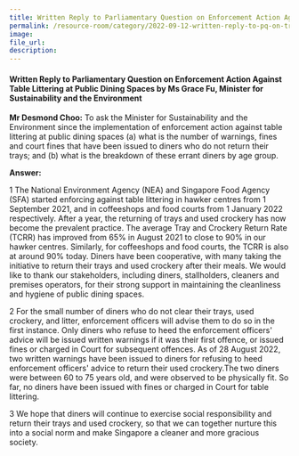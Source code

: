 ```yaml
---  
title: Written Reply to Parliamentary Question on Enforcement Action Against Table Littering by Ms Grace Fu, Minister for Sustainability and the Environment  
permalink: /resource-room/category/2022-09-12-written-reply-to-pq-on-tray-return/
image:  
file_url:  
description:  
---  
```

#### Written Reply to Parliamentary Question on Enforcement Action Against Table Littering at Public Dining Spaces by Ms Grace Fu, Minister for Sustainability and the Environment

**Mr Desmond Choo:** To ask the Minister for Sustainability and the Environment since the implementation of enforcement action against table littering at public dining spaces (a) what is the number of warnings, fines and court fines that have been issued to diners who do not return their trays; and (b) what is the breakdown of these errant diners by age group.

**Answer:**

1 The National Environment Agency (NEA) and Singapore Food Agency (SFA) started enforcing against table littering in hawker centres from 1 September 2021, and in coffeeshops and food courts from 1 January 2022 respectively. After a year, the returning of trays and used crockery has now become the prevalent practice. The average Tray and Crockery Return Rate (TCRR) has improved from 65% in August 2021 to close to 90% in our hawker centres. Similarly, for coffeeshops and food courts, the TCRR is also at around 90% today. Diners have been cooperative, with many taking the initiative to return their trays and used crockery after their meals. We would like to thank our stakeholders, including diners, stallholders, cleaners and premises operators, for their strong support in maintaining the cleanliness and hygiene of public dining spaces.

2 For the small number of diners who do not clear their trays, used crockery, and litter, enforcement officers will advise them to do so in the first instance. Only diners who refuse to heed the enforcement officers' advice will be issued written warnings if it was their first offence, or issued fines or charged in Court for subsequent offences. As of 28 August 2022, two written warnings have been issued to diners for refusing to heed enforcement officers' advice to return their used crockery.The two diners were between 60 to 75 years old, and were observed to be physically fit. So far, no diners have been issued with fines or charged in Court for table littering.

3 We hope that diners will continue to exercise social responsibility and return their trays and used crockery, so that we can together nurture this into a social norm and make Singapore a cleaner and more gracious society.
